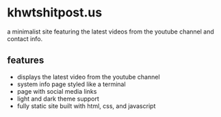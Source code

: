 # khwtshitpost.us

a minimalist site featuring the latest videos from the youtube channel and contact info.

## features

* displays the latest video from the youtube channel
* system info page styled like a terminal
* page with social media links
* light and dark theme support
* fully static site built with html, css, and javascript
